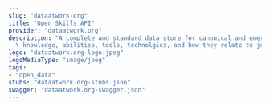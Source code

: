 ```yaml
---
slug: "dataatwork-org"
title: "Open Skills API"
provider: "dataatwork.org"
description: "A complete and standard data store for canonical and emerging skills,\
  \ knowledge, abilities, tools, technolgies, and how they relate to jobs."
logo: "dataatwork.org-logo.jpeg"
logoMediaType: "image/jpeg"
tags:
- "open_data"
stubs: "dataatwork.org-stubs.json"
swagger: "dataatwork.org-swagger.json"
---
```

